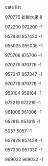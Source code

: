 cate list

970775 新鲜水果 8

972200 972200 -1

957430 957430 -1

955035 955035 -1

975706 975706 -1

970776 970776 -1

957347 957347 -1

970778 970778 -1

958104 958104 -1

972219 972219 -1

961006 961006 -1

957615 957615 -1

5057 5057 -1

957428 957428 -1

957330 957330 -1

969032 969032 -1

